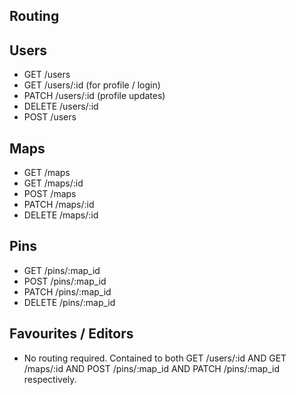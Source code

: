 ## Routing

## Users
* GET /users
* GET /users/:id    (for profile / login)
* PATCH /users/:id  (profile updates)
* DELETE /users/:id
* POST /users

## Maps
* GET /maps
* GET /maps/:id
* POST /maps
* PATCH /maps/:id
* DELETE /maps/:id

## Pins
* GET /pins/:map_id
* POST /pins/:map_id
* PATCH /pins/:map_id
* DELETE /pins/:map_id

## Favourites / Editors
* No routing required. Contained to both GET /users/:id AND GET /maps/:id AND POST /pins/:map_id AND PATCH /pins/:map_id respectively.